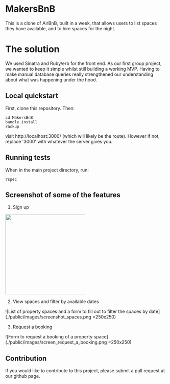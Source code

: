 MakersBnB
=========

This is a clone of AirBnB, built in a week, that allows users to list spaces they have available, and to hire spaces for the night.

# The solution

We used Sinatra and Ruby/erb for the front end. As our first group project, we wanted to keep it simple whilst still building a working MVP. Having to make manual database queries really strengthened our understanding about what was happening under the hood.

## Local quickstart

First, clone this repository. Then:
```console
cd MakersBnB
bundle install
rackup
```
visit http://localhost:3000/ (which will likely be the route). However if not, replace '3000' with whatever the server gives you.

## Running tests
When in the main project directory, run:
```console
rspec
```

## Screenshot of some of the features
1. Sign up  

<img src="./public/images/screen_request_a_booking.png =250x250" width="250" height="250">

2. View spaces and filter by available dates  

![List of property spaces and a form to fill out to filter the spaces by date](./public/images/screenshot_spaces.png =250x250)

3. Request a booking  

![Form to request a booking of a property space](./public/images/screen_request_a_booking.png =250x250)

## Contribution

If you would like to contribute to this project, please submit a pull request at our github page.
